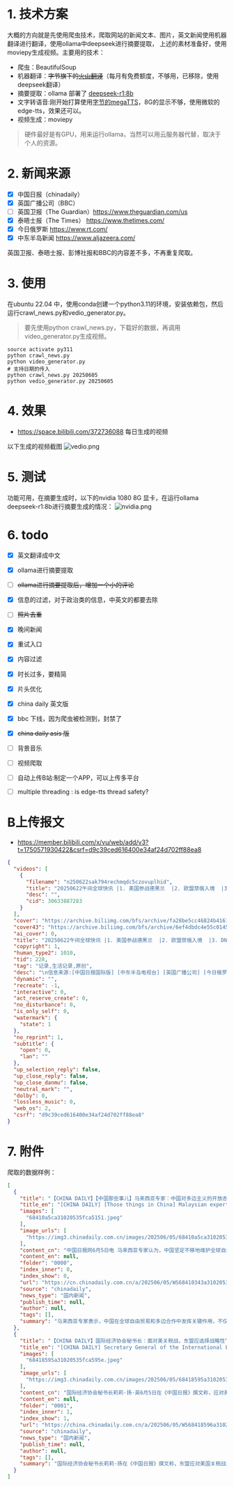 # 1. 技术方案

大概的方向就是先使用爬虫技术，爬取网站的新闻文本、图片，英文新闻使用机器翻译进行翻译，使用ollama中deepseek进行摘要提取，
上述的素材准备好，使用moviepy生成视频。主要用的技术：

- 爬虫：BeautifulSoup
- 机器翻译：~~字节旗下的[火山翻译](https://www.volcengine.com/docs/4640/65067)~~（每月有免费额度，不够用，已移除，使用deepseek翻译）
- 摘要提取：ollama 部署了  [deepseek-r1:8b](https://ollama.com/library/deepseek-r1 "点击打开ollama")
- 文字转语音:刚开始打算使用[字节的megaTTS](https://github.com/bytedance/MegaTTS3)，8G的显示不够，使用微软的edge-tts，效果还可以。
- 视频生成：moviepy

> 硬件最好是有GPU，用来运行ollama，当然可以用云服务器代替，取决于个人的资源。

# 2. 新闻来源

- [x] 中国日报（chinadaily）
- [x] 英国广播公司（BBC）
- [ ] 英国卫报（The Guardian）https://www.theguardian.com/us
- [x] 泰晤士报（The Times） https://www.thetimes.com/
- [x] 今日俄罗斯 https://www.rt.com/
- [x] 中东半岛新闻 https://www.aljazeera.com/

英国卫报、泰晤士报、彭博社报和BBC的内容差不多，不再重复爬取。

# 3. 使用

在ubuntu 22.04 中，使用conda创建一个python3.11的环境，安装依赖包，然后运行crawl_news.py和vedio_generator.py。

> 要先使用python crawl_news.py，下载好的数据，再调用video_generator.py生成视频。

```shell
source activate py311
python crawl_news.py
python video_generator.py
# 支持日期的传入
python crawl_news.py 20250605
python vedio_generator.py 20250605
```

# 4. 效果

- https://space.bilibili.com/372736088 每日生成的视频

以下生成的视频截图
![vedio.png](assets/vedio.png)

# 5. 测试

功能可用，在摘要生成时，以下的nvidia 1080 8G 显卡，在运行ollama deepseek-r1:8b进行摘要生成的情况：
![nvidia.png](assets/nvidia.png)

# 6. todo

- [x] 英文翻译成中文
- [x] ollama进行摘要提取
- [ ] ~~ollama进行摘要提取后，增加一个小的评论~~
- [x] 信息的过滤，对于政治类的信息，中英文的都要去除
- [ ] ~~照片去重~~
- [x] 晚间新闻
- [x] 重试入口
- [x] 内容过滤
- [x] 时长过多，要精简
- [x] 片头优化
- [x] china daily 英文版
- [x] bbc 下线，因为爬虫被检测到，封禁了
- [x] ~~china daily asis 版~~
- [ ] 背景音乐
- [ ] 视频爬取
- [ ] 自动上传B站:制定一个APP，可以上传多平台
- [ ] multiple threading : is edge-tts thread safety?



# B上传报文

- https://member.bilibili.com/x/vu/web/add/v3?t=1750571930422&csrf=d9c39ced616400e34af24d702ff88ea8

```json
{
  "videos": [
    {
      "filename": "n250622sak794rechmqdc5czovuplhid",
      "title": "20250622午间全球快讯 |1. 美国参战德黑兰  |2. 欧盟禁俄入境  |3. DNA检测婴儿计划  |4. 伦敦环保示范",
      "desc": "",
      "cid": 30633887283
    }
  ],
  "cover": "https://archive.biliimg.com/bfs/archive/fa28be5cc46824b4161ff11e11ff989639228064.jpg",
  "cover43": "https://archive.biliimg.com/bfs/archive/6ef4dbdc4e55c0145bcde8c337a8025fac854665.jpg",
  "ai_cover": 0,
  "title": "20250622午间全球快讯 |1. 美国参战德黑兰  |2. 欧盟禁俄入境  |3. DNA检测婴儿计划  |4. 伦敦环保示范",
  "copyright": 1,
  "human_type2": 1010,
  "tid": 228,
  "tag": "记录,生活记录,原创",
  "desc": "\n信息来源:[中国日报国际版] [中东半岛电视台] [英国广播公司] [今日俄罗斯电视台]\n1 美国加入以色列对德黑兰的轰炸行动：实时更新。\n2 欧盟部长级官员们列出了一些他们想要禁止从欧盟入境的俄罗斯人。\n3 Y2K核心：逃避主义与对你出生前时期的怀旧感\n4 NHS计划对所有婴儿进行DNA检测，以评估疾病风险\n5 巴拿马宣布进入紧急状态，因香蕉地区出现骚乱\n6 别告诉我不要降低我的皮质醇 —— 这样反而让人更压力大！\n7 英格兰U21队的斗志大增，他们正朝着新的辉煌迈进\n8 以色列表示，已经击毙了伊朗在哈马斯的军事协调员。\n9 伦敦市政当局在环保努力方面名列前茅。\n10 国王致给南极研究人员的中冬致信\n11 中国公民从伊朗撤离后抵达北京。",
  "dynamic": "",
  "recreate": -1,
  "interactive": 0,
  "act_reserve_create": 0,
  "no_disturbance": 0,
  "is_only_self": 0,
  "watermark": {
    "state": 1
  },
  "no_reprint": 1,
  "subtitle": {
    "open": 0,
    "lan": ""
  },
  "up_selection_reply": false,
  "up_close_reply": false,
  "up_close_danmu": false,
  "neutral_mark": "",
  "dolby": 0,
  "lossless_music": 0,
  "web_os": 2,
  "csrf": "d9c39ced616400e34af24d702ff88ea8"
}
```

# 7. 附件

爬取的数据样例：

```json
[
  {
    "title": "【CHINA DAILY】【中国那些事儿】马来西亚专家：中国对多边主义的开放态度增强了全球南方国家的力量",
    "title_en": "[CHINA DAILY] [Those things in China] Malaysian expert: China's openness to multilateralism has strengthened the power of countries in the global South",
    "images": [
      "68410a5ca31020535fca5151.jpeg"
    ],
    "image_urls": [
      "https://img3.chinadaily.com.cn/images/202506/05/68410a5ca31020535fca5151.jpeg"
    ],
    "content_cn": "中国日报网6月5日电 马来西亚专家认为，中国坚定不移地维护全球自由贸易和多边合作，不仅促进了中国自身的增长，而且在全球不确定性不断增加的情况下，为“全球南方”国家的崛起贡献了力量。 马来西亚国际伊斯兰大学政治学博士李佩梅（Lee Pei May）日前在接受采访时表示，中国积极参与东盟－中国－海合会峰会有助于对冲某些国家愈演愈烈的保护主义和单边政策的消极影响，凸显了中国作为“经济稳定器”的作用。 5月27日，首届东盟－中国－海合会峰会在马来西亚吉隆坡召开。作为全球经济发展最具活力的三大经济实体，东盟、中国和海湾阿拉伯国家合作委员会的携手合作，不仅为各自繁荣注入强劲动力，推动全球跨区域互利共赢，更将有力维护“全球南方”国家共同利益，为亚洲乃至世界的发展贡献关键力量。 李佩梅指出，东盟－中国－海合会峰会为“全球南方”国家提供了发声的机会，使其能够借助这一平台讨论在全球不确定性中开展合作的新方式。她说，这也是“全球南方”国家努力重塑更具包容性和多样性的世界秩序的好机会。 李佩梅说：“峰会证明，各经济体之间可以互补而非竞争。”她认为，此次峰会对当下全球的保护主义和孤立主义趋势起到了抵制作用。 马来西亚泰莱大学国际关系专家朱莉娅·罗克尼法德（Julia Roknifard）指出，中国是东盟－海合会合作的支柱。 她指出：“通过各种基础设施、贸易和发展项目，特别是通过全球发展倡议引领下的共建‘一带一路’倡议，中国已经对东盟和包括海合会国家在内的广大中东地区产生了变革性影响。” 罗克尼法德补充说：“但三方的关系远不止于此，除了旅游和人文交流之外，中国还越来越多地参与到技术共享和工业化进程中。” 马来西亚国立大学马来西亚与国际研究所高级研究员甘佳谊（Andrew Kam Jia Yi）强调，在全球技术发展日益分裂的背景下，发展中国家之间有必要建立更务实、更具包容性的合作框架。",
    "content_en": null,
    "folder": "0000",
    "index_inner": 0,
    "index_show": 0,
    "url": "https://cn.chinadaily.com.cn/a/202506/05/WS68410343a310205377036856.html",
    "source": "chinadaily",
    "news_type": "国内新闻",
    "publish_time": null,
    "author": null,
    "tags": [],
    "summary": "马来西亚专家表示，中国在全球自由贸易和多边合作中发挥关键作用，不仅推动了自身经济增长，也支持“全球南方”国家的崛起。东盟-中国-海合会峰会在吉隆坡成功召开，凸显了中国作为“经济稳定器”的重要性，为各方提供了互补合作的平台，以对冲保护主义和孤立主义趋势。李佩梅指出，该峰会为“全球南方”国家发声的机会，使其能够借助新方式讨论合作，并重塑更具包容性和多样性的世界秩序。朱莉娅·罗克尼法德强调中国是三方合作的支柱，通过“一带一路”等倡议产生了变革性影响，涉及技术共享和工业化进程。甘佳谊则指出，在全球技术分裂背景下，发展中国家需要建立更务实、更具包容性的合作框架，以推动多边合作的未来发展。"
  },
  {
    "title": "【CHINA DAILY】国际经济协会秘书长：面对美关税战，东盟应选择战略性“脱钩”",
    "title_en": "[CHINA DAILY] Secretary General of the International Economic Association: Facing the US tariff war, ASEAN should choose strategic \"decoupling\"",
    "images": [
      "68418595a31020535fca595e.jpeg"
    ],
    "image_urls": [
      "https://img3.chinadaily.com.cn/images/202506/05/68418595a31020535fca595e.jpeg"
    ],
    "content_cn": "国际经济协会秘书长莉莉·扬·英6月5日在《中国日报》撰文称，应对美国政府发起的关税战，最明智的战略选择不是谈判或妥协，而是“有所不为”。东盟应当拒绝参加不对等谈判，从而更好地维护自身利益，并让美国为其保护主义行径买单。 美国加征关税破坏互利合作 文章指出，美国总统特朗普指责中国、日本、韩国、印度和东盟成员国“偷走工作机会”，这一说法显然有悖事实。2021年至2024年，美国平均失业率仅3.8%，处于发达国家中的最低水平，这足以戳穿亚洲经济体偷走美国就业岗位的谎言。事实上，美国2024年的国内生产总值（GDP）达到创纪录的29.3万亿美元，继续保持世界最大经济体的地位。 从美国的产业结构上看，服务业贡献了81%的GDP，吸纳了79%的劳动力，而制造业仅占据极小的就业份额。特朗普以“保就业”为名对亚洲国家产品征收关税，不仅颠倒黑白，更损害了支撑美国经济增长的全球网络。 数十年来，东盟为美国的繁荣作出重大贡献。就商品贸易而言，东盟供应的半导体和机械设备对于美国维持制造业竞争力至关重要。与此同时，东盟成员国对美国飞机和国防装备的需求为后者创造了成千上万个高技能岗位。此外，东盟成员国是美国服务业出口的主要目的地，涵盖金融、教育和数字平台等行业，对美国维持贸易顺差意义重大。2024年，美国对东盟的服务贸易顺差达到244亿美元。 如今，特朗普政府施加惩罚性关税，或破坏双方的互惠互利关系。美国此举将导致同东盟渐行渐远，扰乱供应链，并削弱自身经济前景。五十多年来，东盟持续为美国供应重要的中间产品，吸纳其服务出口，并让在该地区运营的美企获得数万亿美元的年收入。 文章进一步分析称，东盟应该如何应对美国政府的破坏性措施？ 首先，东盟不应该给予美国关税优惠待遇，毕竟特朗普以货物贸易不平衡为由加征关税。",
    "content_en": null,
    "folder": "0001",
    "index_inner": 1,
    "index_show": 1,
    "url": "https://china.chinadaily.com.cn/a/202506/05/WS68418596a310205377036b85.html",
    "source": "chinadaily",
    "news_type": "国内新闻",
    "publish_time": null,
    "author": null,
    "tags": [],
    "summary": "国际经济协会秘书长莉莉·扬在《中国日报》撰文称，东盟应对美国关税战采取“有所不为”策略，拒绝参加不对等谈判，以维护自身利益并让美国为其保护主义行径买单。文章指出，美国加征关税破坏了互利合作关系，但实际上未影响美国经济，东盟长期以来为美国繁荣做出了巨大贡献，包括供应关键中间产品和成为服务业出口重要市场。然而，特朗普政府的关税政策可能导致东盟与美国渐行渐远，扰乱供应链，并削弱美国自身经济前景。莉莉·扬建议东盟坚决拒绝给予关税优惠待遇，以维护利益并让美国为破坏性措施买单。"
  }
]
```